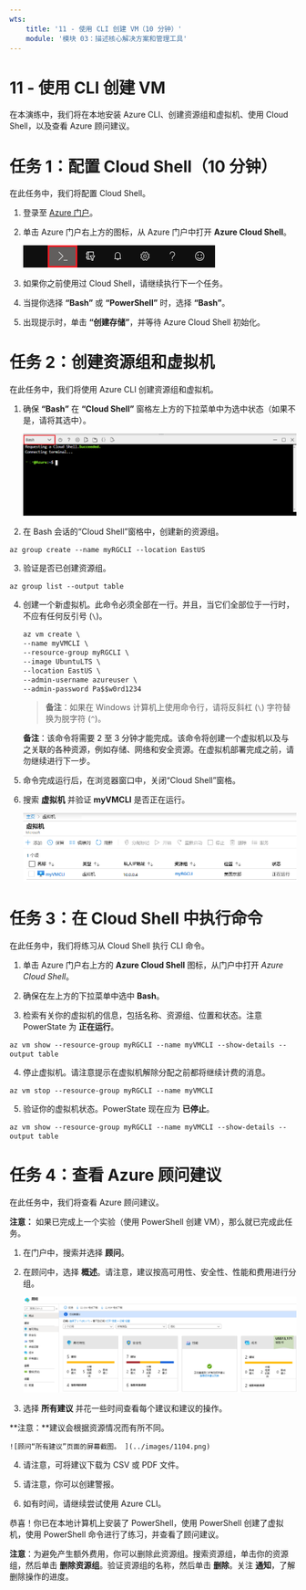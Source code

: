 ```yaml
---
wts:
    title: '11 - 使用 CLI 创建 VM（10 分钟）'
    module: '模块 03：描述核心解决方案和管理工具'
---
```

# 11 - 使用 CLI 创建 VM

在本演练中，我们将在本地安装 Azure CLI、创建资源组和虚拟机、使用 Cloud Shell，以及查看 Azure 顾问建议。 

# 任务 1：配置 Cloud Shell（10 分钟）

在此任务中，我们将配置 Cloud Shell。 

1. 登录至 [Azure 门户](https://portal.azure.com)。

2. 单击 Azure 门户右上方的图标，从 Azure 门户中打开 **Azure Cloud Shell**。

    ![Azure 门户“Azure Cloud Shell”图标的屏幕截图。](../images/1002.png)

3. 如果你之前使用过 Cloud Shell，请继续执行下一个任务。 

4. 当提你选择 **“Bash”** 或 **“PowerShell”** 时，选择 **“Bash”**。 

5. 出现提示时，单击 **“创建存储”**，并等待 Azure Cloud Shell 初始化。 

# 任务 2：创建资源组和虚拟机

在此任务中，我们将使用 Azure CLI 创建资源组和虚拟机。  

1. 确保 **“Bash”** 在 **“Cloud Shell”** 窗格左上方的下拉菜单中为选中状态（如果不是，请将其选中）。

    ![Azure 门户 Azure Cloud Shell 的屏幕截图，其中突出显示了“Bash”下拉菜单。](../images/1002a.png)

2. 在 Bash 会话的“Cloud Shell”窗格中，创建新的资源组。 

```cli
az group create --name myRGCLI --location EastUS
```

3. 验证是否已创建资源组。

```cli
az group list --output table
```

4. 创建一个新虚拟机。此命令必须全部在一行。并且，当它们全部位于一行时，不应有任何反引号 (`\`)。 

    ```cli
    az vm create \
    --name myVMCLI \
    --resource-group myRGCLI \
    --image UbuntuLTS \
    --location EastUS \
    --admin-username azureuser \
    --admin-password Pa$$w0rd1234
    ```

    >**备注**：如果在 Windows 计算机上使用命令行，请将反斜杠 (`\`) 字符替换为脱字符 (`^`)。
    
    **备注**：该命令将需要 2 至 3 分钟才能完成。该命令将创建一个虚拟机以及与之关联的各种资源，例如存储、网络和安全资源。在虚拟机部署完成之前，请勿继续进行下一步。 

5. 命令完成运行后，在浏览器窗口中，关闭“Cloud Shell”窗格。

6. 搜索 **虚拟机** 并验证 **myVMCLI** 是否正在运行。

    ![此屏幕截图显示了“虚拟机”页面，其中 myVMPS 处于正在运行的状态。](../images/1101.png)


# 任务 3：在 Cloud Shell 中执行命令

在此任务中，我们将练习从 Cloud Shell 执行 CLI 命令。 

1. 单击 Azure 门户右上方的 **Azure Cloud Shell** 图标，从门户中打开 *Azure Cloud Shell*。

2. 确保在左上方的下拉菜单中选中 **Bash**。

3. 检索有关你的虚拟机的信息，包括名称、资源组、位置和状态。注意 PowerState 为 **正在运行**。

```cli
az vm show --resource-group myRGCLI --name myVMCLI --show-details --output table 
```

4. 停止虚拟机。请注意提示在虚拟机解除分配之前都将继续计费的消息。 

```cli
az vm stop --resource-group myRGCLI --name myVMCLI
```

5. 验证你的虚拟机状态。PowerState 现在应为 **已停止**。

```cli
az vm show --resource-group myRGCLI --name myVMCLI --show-details --output table 
```

# 任务 4：查看 Azure 顾问建议

在此任务中，我们将查看 Azure 顾问建议。 

**注意：** 如果已完成上一个实验（使用 PowerShell 创建 VM），那么就已完成此任务。 

1. 在门户中，搜索并选择 **顾问**。 

2. 在顾问中，选择 **概述**。请注意，建议按高可用性、安全性、性能和费用进行分组。 

    ![顾问“概述”页面的屏幕截图。 ](../images/1103.png)

3. 选择 **所有建议** 并花一些时间查看每个建议和建议的操作。 

**注意：**建议会根据资源情况而有所不同。 

    ![顾问“所有建议”页面的屏幕截图。 ](../images/1104.png)

4. 请注意，可将建议下载为 CSV 或 PDF 文件。 

5. 请注意，你可以创建警报。 

6. 如有时间，请继续尝试使用 Azure CLI。

恭喜！你已在本地计算机上安装了 PowerShell，使用 PowerShell 创建了虚拟机，使用 PowerShell 命令进行了练习，并查看了顾问建议。

**注意**：为避免产生额外费用，你可以删除此资源组。搜索资源组，单击你的资源组，然后单击 **删除资源组**。验证资源组的名称，然后单击 **删除**。关注 **通知**，了解删除操作的进度。
